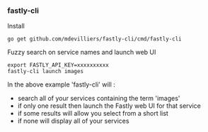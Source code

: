 ### fastly-cli

Install

```
go get github.com/mdevilliers/fastly-cli/cmd/fastly-cli
```


Fuzzy search on service names and launch web UI

```
export FASTLY_API_KEY=xxxxxxxxxx
fastly-cli launch images 
```

In the above example 'fastly-cli' will :
- search all of your services containing the term 'images'
- if only one result then launch the Fastly web UI for that service
- if some results will allow you select from a short list
- if none will display all of your services

